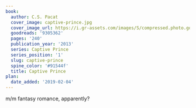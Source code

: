 ```yaml
---
book:
  author: C.S. Pacat
  cover_image: captive-prince.jpg
  cover_image_url: https://i.gr-assets.com/images/S/compressed.photo.goodreads.com/books/1356028113l/9305362._SX98_.jpg
  goodreads: '9305362'
  pages: '240'
  publication_year: '2013'
  series: Captive Prince
  series_position: '1'
  slug: captive-prince
  spine_color: '#91544f'
  title: Captive Prince
plan:
  date_added: '2019-02-04'
---
```


m/m fantasy romance, apparently?
